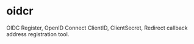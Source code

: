 # oidcr

OIDC Register, OpenID Connect ClientID, ClientSecret, Redirect callback address registration tool.